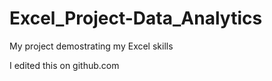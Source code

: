 # Excel_Project-Data_Analytics
 My project demostrating my Excel skills
 
I edited this on github.com
